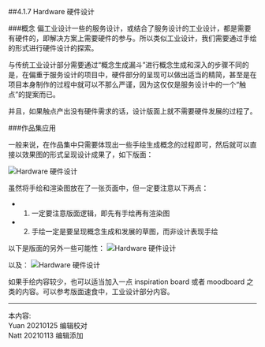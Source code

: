 ##4.1.7 Hardware 硬件设计

###概念
偏工业设计一些的服务设计，或结合了服务设计的工业设计，都是需要有硬件的，即解决方案上需要硬件的参与。所以类似工业设计，我们需要通过手绘的形式进行硬件设计的探索。

与传统工业设计部分需要通过“概念生成漏斗”进行概念生成和深入的步骤不同的是，在偏重于服务设计的项目中，硬件部分的呈现可以做出适当的精简，甚至是在项目本身制作的过程中就可以不那么严谨，因为这仅仅是服务设计中的一个“触点”的提案而已。  

并且，如果触点产出没有硬件需求的话，设计版面上就不需要硬件发展的过程了。

###作品集应用

一般来说，在作品集中只需要体现出一些手绘生成概念的过程即可，然后就可以直接以效果图的形式呈现设计成果了，如下版面：

![Hardware 硬件设计](http://kitpic.makebi.net/2021/uedsd_14.jpg)

虽然将手绘和渲染图放在了一张页面中，但一定要注意以下两点：

* 1. 一定要注意版面逻辑，即先有手绘再有渲染图  
* 2. 手绘一定是要呈现概念生成和发展的草图，而非设计表现手绘

以下是版面的另外一些可能性：
![Hardware 硬件设计](http://kitpic.makebi.net/2021/uedsd_15.jpg)

以及：
![Hardware 硬件设计](http://kitpic.makebi.net/2021/uedsd_16.jpg)

如果手绘内容较少，也可以适当加入一点 inspiration board 或者 moodboard 之类的内容。可以参考版面速食中，工业设计部分内容。



---
本内容:  
Yuan 20210125 编辑校对  
Natt 20210113 编辑添加

